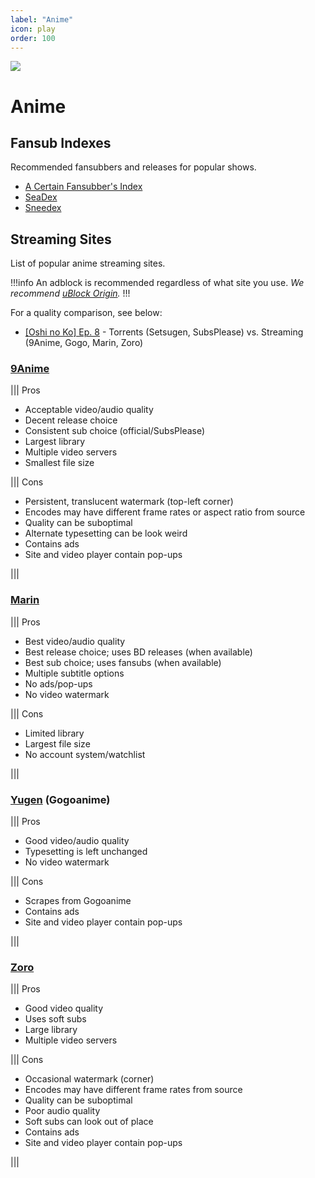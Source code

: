 ```yaml
---
label: "Anime"
icon: play
order: 100
---
```


![](/static/anime/banner.png)

# Anime

## Fansub Indexes
Recommended fansubbers and releases for popular shows.

- [A Certain Fansubber's Index](https://index.fansubcar.tel)
- [SeaDex](https://releases.moe)
- [Sneedex](https://sneedex.moe)

## Streaming Sites
List of popular anime streaming sites.

!!!info
An adblock is recommended regardless of what site you use. *We recommend [uBlock Origin](https://github.com/gorhill/uBlock).*
!!!

For a quality comparison, see below:
- [[Oshi no Ko] Ep. 8](https://slow.pics/c/6HqApHsn) - Torrents (Setsugen, SubsPlease) vs. Streaming (9Anime, Gogo, Marin, Zoro)

### [9Anime](https://9anime.to)

||| Pros
- Acceptable video/audio quality
- Decent release choice
- Consistent sub choice (official/SubsPlease)
- Largest library
- Multiple video servers
- Smallest file size

||| Cons
- Persistent, translucent watermark (top-left corner)
- Encodes may have different frame rates or aspect ratio from source
- Quality can be suboptimal
- Alternate typesetting can be look weird
- Contains ads
- Site and video player contain pop-ups

|||

### [Marin](https://marin.moe)

||| Pros
- Best video/audio quality
- Best release choice; uses BD releases (when available)
- Best sub choice; uses fansubs (when available)
- Multiple subtitle options
- No ads/pop-ups
- No video watermark

||| Cons
- Limited library
- Largest file size
- No account system/watchlist

|||

### [Yugen](https://yugenanime.tv) (Gogoanime)

||| Pros
- Good video/audio quality
- Typesetting is left unchanged
- No video watermark

||| Cons
- Scrapes from Gogoanime
- Contains ads
- Site and video player contain pop-ups

|||

### [Zoro](https://zoro.to)

||| Pros
- Good video quality
- Uses soft subs
- Large library
- Multiple video servers

||| Cons
- Occasional watermark (corner)
- Encodes may have different frame rates from source
- Quality can be suboptimal
- Poor audio quality
- Soft subs can look out of place
- Contains ads
- Site and video player contain pop-ups

|||